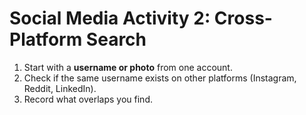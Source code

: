 # Social Media Activity 2: Cross-Platform Search
1. Start with a **username or photo** from one account.  
2. Check if the same username exists on other platforms (Instagram, Reddit, LinkedIn).  
3. Record what overlaps you find.

